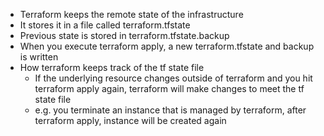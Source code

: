 
- Terraform keeps the remote state of the infrastructure
- It stores it in a file called terraform.tfstate
- Previous state is stored in terraform.tfstate.backup
- When you execute terraform apply, a new terraform.tfstate and backup is written
- How terraform keeps track of the tf state file
  *  If the underlying resource changes outside of terraform and you hit terraform apply again, terraform will make changes to meet
     the tf state file
  * e.g. you terminate an instance that is managed by terraform, after terraform apply, instance will be 
    created again
       
